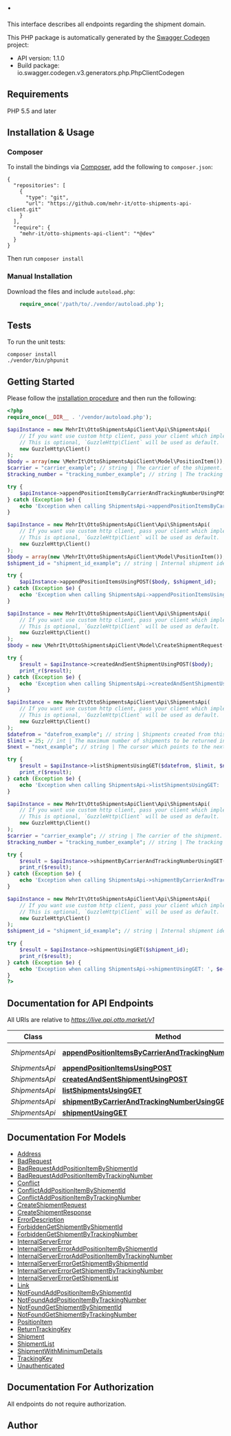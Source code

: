 # .
This interface describes all endpoints regarding the shipment domain.

This PHP package is automatically generated by the [Swagger Codegen](https://github.com/swagger-api/swagger-codegen) project:

- API version: 1.1.0
- Build package: io.swagger.codegen.v3.generators.php.PhpClientCodegen

## Requirements

PHP 5.5 and later

## Installation & Usage
### Composer

To install the bindings via [Composer](http://getcomposer.org/), add the following to `composer.json`:

```
{
  "repositories": [
    {
      "type": "git",
      "url": "https://github.com/mehr-it/otto-shipments-api-client.git"
    }
  ],
  "require": {
    "mehr-it/otto-shipments-api-client": "*@dev"
  }
}
```

Then run `composer install`

### Manual Installation

Download the files and include `autoload.php`:

```php
    require_once('/path/to/./vendor/autoload.php');
```

## Tests

To run the unit tests:

```
composer install
./vendor/bin/phpunit
```

## Getting Started

Please follow the [installation procedure](#installation--usage) and then run the following:

```php
<?php
require_once(__DIR__ . '/vendor/autoload.php');

$apiInstance = new MehrIt\OttoShipmentsApiClient\Api\ShipmentsApi(
    // If you want use custom http client, pass your client which implements `GuzzleHttp\ClientInterface`.
    // This is optional, `GuzzleHttp\Client` will be used as default.
    new GuzzleHttp\Client()
);
$body = array(new \MehrIt\OttoShipmentsApiClient\Model\PositionItem()); // \MehrIt\OttoShipmentsApiClient\Model\PositionItem[] | The position items included in shipment.
$carrier = "carrier_example"; // string | The carrier of the shipment.
$tracking_number = "tracking_number_example"; // string | The tracking number of the shipment assigned by the carrier.

try {
    $apiInstance->appendPositionItemsByCarrierAndTrackingNumberUsingPOST($body, $carrier, $tracking_number);
} catch (Exception $e) {
    echo 'Exception when calling ShipmentsApi->appendPositionItemsByCarrierAndTrackingNumberUsingPOST: ', $e->getMessage(), PHP_EOL;
}

$apiInstance = new MehrIt\OttoShipmentsApiClient\Api\ShipmentsApi(
    // If you want use custom http client, pass your client which implements `GuzzleHttp\ClientInterface`.
    // This is optional, `GuzzleHttp\Client` will be used as default.
    new GuzzleHttp\Client()
);
$body = array(new \MehrIt\OttoShipmentsApiClient\Model\PositionItem()); // \MehrIt\OttoShipmentsApiClient\Model\PositionItem[] | positionItems
$shipment_id = "shipment_id_example"; // string | Internal shipment identifier assigned by OTTO Market.

try {
    $apiInstance->appendPositionItemsUsingPOST($body, $shipment_id);
} catch (Exception $e) {
    echo 'Exception when calling ShipmentsApi->appendPositionItemsUsingPOST: ', $e->getMessage(), PHP_EOL;
}

$apiInstance = new MehrIt\OttoShipmentsApiClient\Api\ShipmentsApi(
    // If you want use custom http client, pass your client which implements `GuzzleHttp\ClientInterface`.
    // This is optional, `GuzzleHttp\Client` will be used as default.
    new GuzzleHttp\Client()
);
$body = new \MehrIt\OttoShipmentsApiClient\Model\CreateShipmentRequest(); // \MehrIt\OttoShipmentsApiClient\Model\CreateShipmentRequest | request

try {
    $result = $apiInstance->createdAndSentShipmentUsingPOST($body);
    print_r($result);
} catch (Exception $e) {
    echo 'Exception when calling ShipmentsApi->createdAndSentShipmentUsingPOST: ', $e->getMessage(), PHP_EOL;
}

$apiInstance = new MehrIt\OttoShipmentsApiClient\Api\ShipmentsApi(
    // If you want use custom http client, pass your client which implements `GuzzleHttp\ClientInterface`.
    // This is optional, `GuzzleHttp\Client` will be used as default.
    new GuzzleHttp\Client()
);
$datefrom = "datefrom_example"; // string | Shipments created from this date onwards for the given authorized partner will be returned. The date is considered as UTC.
$limit = 25; // int | The maximum number of shipments to be returned in each response.
$next = "next_example"; // string | The cursor which points to the next shipment that should be queried. It is used to paginate the results.

try {
    $result = $apiInstance->listShipmentsUsingGET($datefrom, $limit, $next);
    print_r($result);
} catch (Exception $e) {
    echo 'Exception when calling ShipmentsApi->listShipmentsUsingGET: ', $e->getMessage(), PHP_EOL;
}

$apiInstance = new MehrIt\OttoShipmentsApiClient\Api\ShipmentsApi(
    // If you want use custom http client, pass your client which implements `GuzzleHttp\ClientInterface`.
    // This is optional, `GuzzleHttp\Client` will be used as default.
    new GuzzleHttp\Client()
);
$carrier = "carrier_example"; // string | The carrier of the shipment.
$tracking_number = "tracking_number_example"; // string | The tracking number of the shipment assigned by the carrier.

try {
    $result = $apiInstance->shipmentByCarrierAndTrackingNumberUsingGET($carrier, $tracking_number);
    print_r($result);
} catch (Exception $e) {
    echo 'Exception when calling ShipmentsApi->shipmentByCarrierAndTrackingNumberUsingGET: ', $e->getMessage(), PHP_EOL;
}

$apiInstance = new MehrIt\OttoShipmentsApiClient\Api\ShipmentsApi(
    // If you want use custom http client, pass your client which implements `GuzzleHttp\ClientInterface`.
    // This is optional, `GuzzleHttp\Client` will be used as default.
    new GuzzleHttp\Client()
);
$shipment_id = "shipment_id_example"; // string | Internal shipment identifier assigned by OTTO Market.

try {
    $result = $apiInstance->shipmentUsingGET($shipment_id);
    print_r($result);
} catch (Exception $e) {
    echo 'Exception when calling ShipmentsApi->shipmentUsingGET: ', $e->getMessage(), PHP_EOL;
}
?>
```

## Documentation for API Endpoints

All URIs are relative to *https://live.api.otto.market/v1*

Class | Method | HTTP request | Description
------------ | ------------- | ------------- | -------------
*ShipmentsApi* | [**appendPositionItemsByCarrierAndTrackingNumberUsingPOST**](docs/Api/ShipmentsApi.md#appendpositionitemsbycarrierandtrackingnumberusingpost) | **POST** /shipments/carriers/{carrier}/trackingnumbers/{trackingNumber}/positionitems | 
*ShipmentsApi* | [**appendPositionItemsUsingPOST**](docs/Api/ShipmentsApi.md#appendpositionitemsusingpost) | **POST** /shipments/{shipmentId}/positionitems | 
*ShipmentsApi* | [**createdAndSentShipmentUsingPOST**](docs/Api/ShipmentsApi.md#createdandsentshipmentusingpost) | **POST** /shipments | 
*ShipmentsApi* | [**listShipmentsUsingGET**](docs/Api/ShipmentsApi.md#listshipmentsusingget) | **GET** /shipments | 
*ShipmentsApi* | [**shipmentByCarrierAndTrackingNumberUsingGET**](docs/Api/ShipmentsApi.md#shipmentbycarrierandtrackingnumberusingget) | **GET** /shipments/carriers/{carrier}/trackingnumbers/{trackingNumber} | 
*ShipmentsApi* | [**shipmentUsingGET**](docs/Api/ShipmentsApi.md#shipmentusingget) | **GET** /shipments/{shipmentId} | 

## Documentation For Models

 - [Address](docs/Model/Address.md)
 - [BadRequest](docs/Model/BadRequest.md)
 - [BadRequestAddPositionItemByShipmentId](docs/Model/BadRequestAddPositionItemByShipmentId.md)
 - [BadRequestAddPositionItemByTrackingNumber](docs/Model/BadRequestAddPositionItemByTrackingNumber.md)
 - [Conflict](docs/Model/Conflict.md)
 - [ConflictAddPositionItemByShipmentId](docs/Model/ConflictAddPositionItemByShipmentId.md)
 - [ConflictAddPositionItemByTrackingNumber](docs/Model/ConflictAddPositionItemByTrackingNumber.md)
 - [CreateShipmentRequest](docs/Model/CreateShipmentRequest.md)
 - [CreateShipmentResponse](docs/Model/CreateShipmentResponse.md)
 - [ErrorDescription](docs/Model/ErrorDescription.md)
 - [ForbiddenGetShipmentByShipmentId](docs/Model/ForbiddenGetShipmentByShipmentId.md)
 - [ForbiddenGetShipmentByTrackingNumber](docs/Model/ForbiddenGetShipmentByTrackingNumber.md)
 - [InternalServerError](docs/Model/InternalServerError.md)
 - [InternalServerErrorAddPositionItemByShipmentId](docs/Model/InternalServerErrorAddPositionItemByShipmentId.md)
 - [InternalServerErrorAddPositionItemByTrackingNumber](docs/Model/InternalServerErrorAddPositionItemByTrackingNumber.md)
 - [InternalServerErrorGetShipmentByShipmentId](docs/Model/InternalServerErrorGetShipmentByShipmentId.md)
 - [InternalServerErrorGetShipmentByTrackingNumber](docs/Model/InternalServerErrorGetShipmentByTrackingNumber.md)
 - [InternalServerErrorGetShipmentList](docs/Model/InternalServerErrorGetShipmentList.md)
 - [Link](docs/Model/Link.md)
 - [NotFoundAddPositionItemByShipmentId](docs/Model/NotFoundAddPositionItemByShipmentId.md)
 - [NotFoundAddPositionItemByTrackingNumber](docs/Model/NotFoundAddPositionItemByTrackingNumber.md)
 - [NotFoundGetShipmentByShipmentId](docs/Model/NotFoundGetShipmentByShipmentId.md)
 - [NotFoundGetShipmentByTrackingNumber](docs/Model/NotFoundGetShipmentByTrackingNumber.md)
 - [PositionItem](docs/Model/PositionItem.md)
 - [ReturnTrackingKey](docs/Model/ReturnTrackingKey.md)
 - [Shipment](docs/Model/Shipment.md)
 - [ShipmentList](docs/Model/ShipmentList.md)
 - [ShipmentWithMinimumDetails](docs/Model/ShipmentWithMinimumDetails.md)
 - [TrackingKey](docs/Model/TrackingKey.md)
 - [Unauthenticated](docs/Model/Unauthenticated.md)

## Documentation For Authorization

 All endpoints do not require authorization.


## Author



